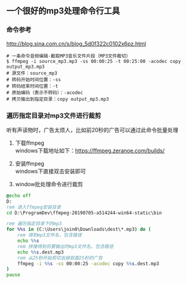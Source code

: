 ## 一个很好的mp3处理命令行工具 

### 命令参考  
http://blog.sina.com.cn/s/blog_5d0f322c0102x6pz.html  
```shell
# 一条命令音频编辑-截取MP3音乐文件片段（MP3文件裁切）
$ ffmpeg -i source_mp3.mp3 -ss 00:00:25 -t 00:25:00 -acodec copy output_mp3.mp3
# 源文件：source_mp3
# 转码开始时间位置：-ss
# 转码结束时间位置：-t
# 原始编码（表示不转码）：-acodec
# 拷贝输出到指定目录：copy output_mp3.mp3
```

### 遍历指定目录对mp3文件进行裁剪    
听有声读物时，广告太烦人，比如前20秒的广告可以通过此命令批量处理 

1. 下载ffmpeg   
windows下载地址如下：https://ffmpeg.zeranoe.com/builds/  

2. 安装ffmpeg  
windows下直接双击安装即可  

3. window批处理命令进行裁剪     
```bat
@echo off
D:
rem 进入ffmpeg安装目录
cd D:\ProgramDev\ffmpeg-20190705-a514244-win64-static\bin

rem 遍历指定目录下的mp3
for %%s in (C:\Users\join0\Downloads\dest\*.mp3) do (
	rem 得到mp3文件名，包含路径
	echo %%s
	rem 拼接得到将要输出的mp3文件名，包含路径
	echo %%s.dest.mp3
	rem 从25秒开始剪切去掉前面25秒的广告
	ffmpeg -i %%s -ss 00:00:25 -acodec copy %%s.dest.mp3
)
pause
```     
